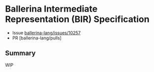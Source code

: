 # Ballerina Intermediate Representation (BIR) Specification

- Issue [ballerina-lang/issues/10257](https://github.com/ballerina-platform/ballerina-lang/issues/10257)
- PR [ballerina-lang/pulls]

## Summary
WIP
